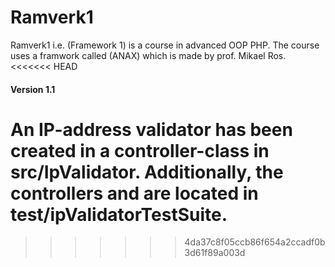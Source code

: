 # Ramverk1
Ramverk1 i.e. (Framework 1) is a course in advanced OOP PHP. The course uses a framwork called (ANAX) which is made by prof. Mikael Ros.
<<<<<<< HEAD

#### Version 1.1

An IP-address validator has been created in a controller-class in src/IpValidator. Additionally, the controllers
and are located in test/ipValidatorTestSuite.
=======
>>>>>>> 4da37c8f05ccb86f654a2ccadf0b3d61f89a003d
